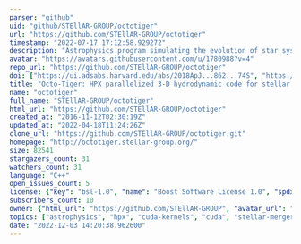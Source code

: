 ```yaml
---
parser: "github"
uid: "github/STEllAR-GROUP/octotiger"
url: "https://github.com/STEllAR-GROUP/octotiger"
timestamp: "2022-07-17 17:12:58.929272"
description: "Astrophysics program simulating the evolution of star systems based on the fast multipole method on adaptive Octrees"
avatar: "https://avatars.githubusercontent.com/u/1780988?v=4"
repo_url: "https://github.com/STEllAR-GROUP/octotiger"
doi: ["https://ui.adsabs.harvard.edu/abs/2018ApJ...862...74S", "https://ui.adsabs.harvard.edu/abs/2021arXiv210108226M", "https://ui.adsabs.harvard.edu/abs/2021ascl.soft01012M/abstract"]
title: "Octo-Tiger: HPX parallelized 3-D hydrodynamic code for stellar mergers"
name: "octotiger"
full_name: "STEllAR-GROUP/octotiger"
html_url: "https://github.com/STEllAR-GROUP/octotiger"
created_at: "2016-11-12T02:30:19Z"
updated_at: "2022-04-18T11:24:26Z"
clone_url: "https://github.com/STEllAR-GROUP/octotiger.git"
homepage: "http://octotiger.stellar-group.org/"
size: 82541
stargazers_count: 31
watchers_count: 31
language: "C++"
open_issues_count: 5
license: {"key": "bsl-1.0", "name": "Boost Software License 1.0", "spdx_id": "BSL-1.0", "url": "https://api.github.com/licenses/bsl-1.0", "node_id": "MDc6TGljZW5zZTI4"}
subscribers_count: 10
owner: {"html_url": "https://github.com/STEllAR-GROUP", "avatar_url": "https://avatars.githubusercontent.com/u/1780988?v=4", "login": "STEllAR-GROUP", "type": "Organization"}
topics: ["astrophysics", "hpx", "cuda-kernels", "cuda", "stellar-mergers"]
date: "2022-12-03 14:20:38.962600"
---
```

